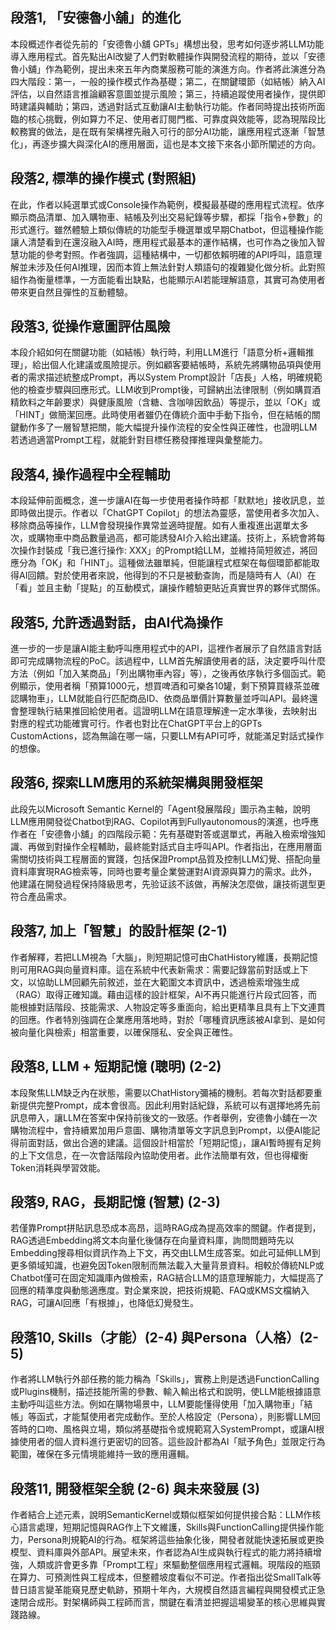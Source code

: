 ## 段落1, 「安德魯小舖」的進化  
本段概述作者從先前的「安德魯小舖 GPTs」構想出發，思考如何逐步將LLM功能導入應用程式。首先點出AI改變了人們對軟體操作與開發流程的期待，並以「安德魯小舖」作為範例，提出未來五年內商業服務可能的演進方向。作者將此演進分為四大階段：第一，一般的操作模式作為基礎；第二，在關鍵環節（如結帳）納入AI評估，以自然語言推論顧客意圖並提示風險；第三，持續追蹤使用者操作，提供即時建議與輔助；第四，透過對話式互動讓AI主動執行功能。作者同時提出技術所面臨的核心挑戰，例如算力不足、使用者訂閱門檻、可靠度與效能等，認為現階段比較務實的做法，是在既有架構裡先融入可行的部分AI功能，讓應用程式逐漸「智慧化」，再逐步擴大與深化AI的應用層面，這也是本文接下來各小節所闡述的方向。

## 段落2, 標準的操作模式 (對照組)  
在此，作者以純選單式或Console操作為範例，模擬最基礎的應用程式流程。依序顯示商品清單、加入購物車、結帳及列出交易紀錄等步驟，都採「指令+參數」的形式進行。雖然體驗上類似傳統的功能型手機選單或早期Chatbot，但這種操作能讓人清楚看到在還沒融入AI時，應用程式最基本的運作結構，也可作為之後加入智慧功能的參考對照。作者強調，這種結構中，一切都依賴明確的API呼叫，語意理解並未涉及任何AI推理，因而本質上無法針對人類語句的複雜變化做分析。此對照組作為衡量標準，一方面能看出缺點，也能顯示AI若能理解語意，其實可為使用者帶來更自然且彈性的互動體驗。

## 段落3, 從操作意圖評估風險  
本段介紹如何在關鍵功能（如結帳）執行時，利用LLM進行「語意分析+邏輯推理」，給出個人化建議或風險提示。例如顧客要結帳時，系統先將購物品項與使用者的需求描述統整成Prompt，再以System Prompt設計「店長」人格，明確規範他的檢查步驟與回應形式。LLM收到Prompt後，可歸納出法律限制（例如購買酒精飲料之年齡要求）與健康風險（含糖、含咖啡因飲品）等提示，並以「OK」或「HINT」做簡潔回應。此時使用者雖仍在傳統介面中手動下指令，但在結帳的關鍵動作多了一層智慧把關，能大幅提升操作流程的安全性與正確性，也證明LLM若透過適當Prompt工程，就能針對目標任務發揮推理與彙整能力。

## 段落4, 操作過程中全程輔助  
本段延伸前面概念，進一步讓AI在每一步使用者操作時都「默默地」接收訊息，並即時做出提示。作者以「ChatGPT Copilot」的想法為靈感，當使用者多次加入、移除商品等操作，LLM會發現操作異常並適時提醒。如有人重複進出選單太多次，或購物車中商品數量過高，都可能誘發AI介入給出建議。技術上，系統會將每次操作封裝成「我已進行操作: XXX」的Prompt給LLM，並維持简短敘述，將回應分為「OK」和「HINT」。這種做法雖單純，但能讓程式框架在每個環節都能取得AI回饋。對於使用者來說，他得到的不只是被動查詢，而是隨時有人（AI）在「看」並且主動「提點」的互動模式，讓操作體驗更貼近真實世界的夥伴式關係。

## 段落5, 允許透過對話，由AI代為操作  
進一步的一步是讓AI能主動呼叫應用程式中的API，這裡作者展示了自然語言對話即可完成購物流程的PoC。該過程中，LLM首先解讀使用者的話，決定要呼叫什麼方法（例如「加入某商品」「列出購物車內容」等），之後再依序執行多個函式。範例顯示，使用者稱「預算1000元，想買啤酒和可樂各10罐，剩下預算買綠茶並確認購物車」，LLM就能自行匹配商品ID、依商品單價計算數量並呼叫API。最終還會整理執行結果推回給使用者。這證明LLM在語意理解達一定水準後，去映射出對應的程式功能確實可行。作者也對比在ChatGPT平台上的GPTs CustomActions，認為無論在哪一端，只要LLM有API可呼，就能滿足對話式操作的想像。

## 段落6, 探索LLM應用的系統架構與開發框架  
此段先以Microsoft Semantic Kernel的「Agent發展階段」圖示為主軸，說明LLM應用開發從Chatbot到RAG、Copilot再到Fullyautonomous的演進，也呼應作者在「安德魯小舖」的四階段示範：先有基礎對答或選單式，再融入檢索增強知識、再做到對操作全程輔助，最終能對話式自主呼叫API。作者指出，在應用層面需關切技術與工程層面的實踐，包括保證Prompt品質及控制LLM幻覺、搭配向量資料庫實現RAG檢索等，同時也要考量企業營運對AI資源與算力的需求。此外，他建議在開發過程保持降級思考，先验证該不該做，再解決怎麼做，讓技術選型更符合產品需求。

## 段落7, 加上「智慧」的設計框架 (2-1)  
作者解釋，若把LLM視為「大腦」，則短期記憶可由ChatHistory維護，長期記憶則可用RAG與向量資料庫。這在系統中代表新需求：需要記錄當前對話或上下文，以協助LLM回顧先前敘述，並在大範圍文本資訊中，透過檢索增強生成（RAG）取得正確知識。藉由這樣的設計框架，AI不再只能進行片段式回答，而能根據對話階段、技能需求、人物設定等多重面向，給出更精準且具有上下文連貫的回應。作者特別強調在企業應用落地時，對於「哪種資訊應該被AI拿到、是如何被向量化與檢索」相當重要，以確保隱私、安全與正確性。

## 段落8, LLM + 短期記憶 (聰明) (2-2)  
本段聚焦LLM缺乏內在狀態，需要以ChatHistory彌補的機制。若每次對話都要重新提供完整Prompt，成本會很高。因此利用對話紀錄，系統可以有選擇地將先前訊息帶入，讓LLM在答案中保持前後文的一致感。作者舉例，安德魯小舖在一次購物流程中，會持續累加用戶意圖、購物清單等文字訊息到Prompt，以便AI能記得前面對話，做出合適的建議。這個設計相當於「短期記憶」，讓AI暫時握有足夠的上下文信息，在一次會話階段內協助使用者。此作法簡單有效，但也得權衡Token消耗與學習效能。

## 段落9, RAG，長期記憶 (智慧) (2-3)  
若僅靠Prompt拼貼訊息恐成本高昂，這時RAG成為提高效率的關鍵。作者提到，RAG透過Embedding將文本向量化後儲存在向量資料庫，詢問問題時先以Embedding搜尋相似資訊作為上下文，再交由LLM生成答案。如此可延伸LLM到更多領域知識，也避免因Token限制而無法載入大量背景資料。相較於傳統NLP或Chatbot僅可在固定知識庫內做檢索，RAG結合LLM的語意理解能力，大幅提高了回應的精準度與動態適應度。對企業來說，把技術規範、FAQ或KMS文檔納入RAG，可讓AI回應「有根據」，也降低幻覺發生。

## 段落10, Skills（才能）(2-4) 與Persona（人格）(2-5)  
作者將LLM執行外部任務的能力稱為「Skills」，實務上則是透過FunctionCalling或Plugins機制，描述技能所需的參數、輸入輸出格式和說明，使LLM能根據語意主動呼叫這些方法。例如在購物場景中，LLM要能懂得使用「加入購物車」「結帳」等函式，才能幫使用者完成動作。至於人格設定（Persona），則影響LLM回答時的口吻、風格與立場，類似將基礎指令或規範寫入SystemPrompt，或讓AI根據使用者的個人資料進行更密切的回答。這些設計都為AI「賦予角色」並限定行為範圍，確保在多元情境能維持一致的應用邏輯。

## 段落11, 開發框架全貌 (2-6) 與未來發展 (3)  
作者結合上述元素，說明SemanticKernel或類似框架如何提供接合點：LLM作核心語言處理，短期記憶與RAG作上下文維護，Skills與FunctionCalling提供操作能力，Persona則規範AI的行為。框架將這些抽象化後，開發者就能快速拓展或更換模型、資料庫與外部API。展望未來，作者認為AI生成與執行程式的能力將持續增強，人類或許會更多靠「Prompt工程」來驅動整個應用程式邏輯。現階段的瓶頸在算力、可預測性與工程成本，但整體坡度看似不可逆。作者指出從SmallTalk等昔日語言變革能窺見歷史軌跡，預期十年內，大規模自然語言編程與開發模式正急速閉合成形。對架構師與工程師而言，關鍵在看清並把握這場變革的核心思維與實踐路線。